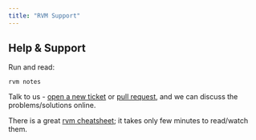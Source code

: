 ```yaml
---
title: "RVM Support"
---
```


## Help & Support

Run and read:

    rvm notes

Talk to us - [open a new ticket](https://github.com/rvm/rvm/issues)
or [pull request](https://github.com/rvm/rvm/pulls),
and we can discuss the problems/solutions online.

There is a great [rvm cheatsheet](http://cheat.errtheblog.com/s/rvm);
it takes only few minutes to read/watch them.
